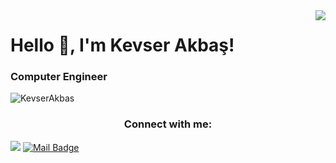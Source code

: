 
<img align='right' src="https://github-readme-stats.vercel.app/api?username=KevserAkbas&show_icons=true">

# Hello 👋, I'm Kevser Akbaş! 
<h3 align="left">Computer Engineer</h3>
<p align="left"> <img src="https://komarev.com/ghpvc/?username=KevserAkbas" alt="KevserAkbas" /> </p>

<h3 align="center">Connect with me:</h3>

[![](https://img.shields.io/badge/linkedin-%230077B5.svg?&style=for-the-badge&logo=linkedin&logoColor=white)](https://www.linkedin.com/in/kevserakbas/)
[![Mail Badge](https://img.shields.io/badge/:kevserakbas12@gmail.com-c14438?style=for-the-badge&logo=Gmail&logoColor=white&link=mailto:kevserakbas12@gmail.com)](mailto:kevserakbas12@gmail.com)
